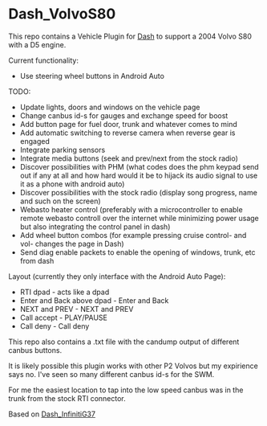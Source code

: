 # Dash_VolvoS80

This repo contains a Vehicle Plugin for [Dash](https://github.com/OpenDsh/dash/) to support a 2004 Volvo S80 with a D5 engine.

Current functionality:

* Use steering wheel buttons in Android Auto

TODO:

* Update lights, doors and windows on the vehicle page
* Change canbus id-s for gauges and exchange speed for boost
* Add button page for fuel door, trunk and whatever comes to mind
* Add automatic switching to reverse camera when reverse gear is engaged
* Integrate parking sensors
* Integrate media buttons (seek and prev/next from the stock radio)
* Discover possibilities with PHM (what codes does the phm keypad send out if any at all and how hard would it be to hijack its audio signal to use it as a phone with android auto)
* Discover possibilities with the stock radio (display song progress, name and such on the screen)
* Webasto heater control (preferably with a microcontroller to enable remote webasto controll over the internet while minimizing power usage but also integrating the control panel in dash)
* Add wheel button combos (for example pressing cruise control- and vol- changes the page in Dash)
* Send diag enable packets to enable the opening of windows, trunk, etc from dash

Layout (currently they only interface with the Android Auto Page):

* RTI dpad - acts like a dpad
* Enter and Back above dpad - Enter and Back
* NEXT and PREV - NEXT and PREV
* Call accept - PLAY/PAUSE
* Call deny - Call deny

This repo also contains a .txt file with the candump output of different canbus buttons.

It is likely possible this plugin works with other P2 Volvos but my expirience says no. I've seen so many different canbus id-s for the SWM.

For me the easiest location to tap into the low speed canbus was in the trunk from the stock RTI connector.

Based on [Dash_InfinitiG37](https://github.com/icecube45/Dash_InfinitiG37)
